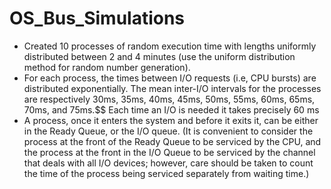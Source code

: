# OS_Bus_Simulations
- Created 10 processes of random execution time with lengths uniformly distributed between 2 and 4 minutes (use the uniform distribution method for random number generation).
- For each process, the times between I/O requests (i.e, CPU bursts) are distributed exponentially. The mean inter-I/O intervals for the processes are respectively 30ms, 35ms, 40ms, 45ms, 50ms, 55ms, 60ms, 65ms, 70ms, and 75ms.$$ Each time an I/O is needed it takes precisely 60 ms
- A process, once it enters the system and before it exits it, can be either in the Ready Queue, or the I/O queue. (It is convenient to consider the process at the front of the Ready Queue to be serviced by the CPU, and the process at the front in the I/O Queue to be serviced by the channel that deals with all I/O devices; however, care should be taken to count the time of the process being serviced separately from waiting time.)
